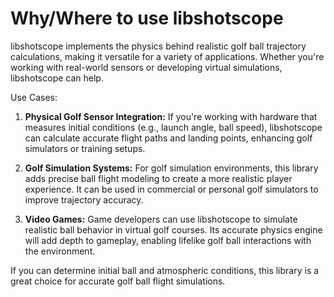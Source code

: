 # Why/Where to use libshotscope
libshotscope implements the physics behind realistic golf ball trajectory calculations, making it versatile for a variety of applications. Whether you're working with real-world sensors or developing virtual simulations, libshotscope can help.

Use Cases:
1. **Physical Golf Sensor Integration:**
If you're working with hardware that measures initial conditions (e.g., launch angle, ball speed), libshotscope can calculate accurate flight paths and landing points, enhancing golf simulators or training setups.

2. **Golf Simulation Systems:**
For golf simulation environments, this library adds precise ball flight modeling to create a more realistic player experience. It can be used in commercial or personal golf simulators to improve trajectory accuracy.

3. **Video Games:**
Game developers can use libshotscope to simulate realistic ball behavior in virtual golf courses. Its accurate physics engine will add depth to gameplay, enabling lifelike golf ball interactions with the environment.

If you can determine initial ball and atmospheric conditions, this library is a great choice for accurate golf ball flight simulations.